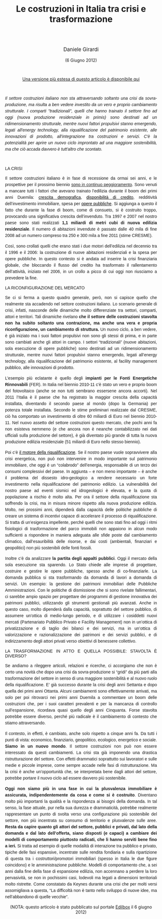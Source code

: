 <header class="entry-header">
<tr style="height: 21px;">
<td style="width: 7.93057%; height: 40px;"></td>
<td style="width: 83.6431%; height: 40px;"><header class="entry-header">
<h1 class="entry-title" style="text-align: justify;"></h1>
<h1 class="entry-title">Le costruzioni in Italia tra crisi e trasformazione</h1>
</header>
<div class="entry-content">
<div class="page" title="Page 1">
<div class="layoutArea">
<div class="column">
<div class="page" title="Page 1">
<div class="layoutArea">
<div class="column">
<div class="page" title="Page 2">
<div class="layoutArea">
<div class="column">
<div class="page" title="Page 2">
<div class="layoutArea">
<div class="column">
<div class="page" title="Page 2">
<div class="layoutArea">
<div class="column">
<div class="page" title="Page 2">
<div class="layoutArea">
<div class="column">
<div class="page" title="Page 3">
<div class="page" title="Page 3">
<div class="layoutArea">
<div class="column">
<div class="page" title="Page 3">
<div class="layoutArea">
<div class="column">
<span style="font-size: larger;">
<p>Daniele Girardi</p>
  </span>
<p>(6 Giugno 2012)</p>

<p> </p>
<a href="https://mpra.ub.uni-muenchen.de/49901/1/MPRA_paper_49901.pdf" target="_blank">Una versione più estesa di questo articolo è disponibile qui</a>
<p> </p>
<p style="text-align: justify;"><span style="font-size: 14px;"><span style="line-height: 1.5; font-family: arial, helvetica, sans-serif;"><em>Il settore costruzioni italiano non sta attraversando soltanto una crisi da sovra-produzione, ma risulta a ben vedere investito da un vero e proprio cambiamento strutturale. I comparti "tradizionali", quelli che hanno trainato il settore fino ad oggi (nuova produzione residenziale in primis) sono destinati ad un ridimensionamento strutturale, mentre nuovi fattori propulsivi stanno emergendo, legati all'energy technology, alla riqualificazione del patrimonio esistente, alle innovazioni di prodotto, all'integrazione tra costruzioni e servizi. C'è la potenzialità per aprire un nuovo ciclo improntato ad una maggiore sostenibilità, ma che ciò accada davvero è tutt'altro che scontato.</em></span></span></p>
&nbsp;
<p style="text-align: justify;"><span style="font-size: 14px;"><span style="font-family: arial, helvetica, sans-serif;">LA CRISI</span></span></p>
<p style="text-align: justify;"><span style="font-size: 14px; line-height: 1.5;"><span style="font-family: arial, helvetica, sans-serif;">Il settore costruzioni italiano è in fase di recessione da ormai sei anni, e le prospettive per il prossimo biennio <a title="Mercato immobiliare 2012: la crisi continua" href="http://www.edilbox.it/mercato-edilizia/60/mercato-immobiliare-2012-la-crisi-continua.aspx" target="_blank">sono in continuo peggioramento</a>. Sono venuti a mancare tutti i fattori che avevano trainato l’edilizia durante il boom dei primi anni Duemila: <a href="http://www.edilbox.it/mercato-edilizia/7/fenomeni-demografici-e-dinamiche-di-mercato-tra-vecchio-e-nuovo-ciclo.aspx" target="_blank"><span style="color: black;"><span style="font-weight: normal;">crescita demografica</span></span></a>, <a href="http://www.edilbox.it/mercato-edilizia/54/i-mutui-casa-46-nel-2012.aspx" target="_blank"><span style="color: black;"><span style="font-weight: normal;">disponibilità di credito</span></span></a>, redditività dell’investimento immobiliare, spesa per <a href="http://www.edilbox.it/mercato-edilizia/24/2002-2011-la-trasformazione-del-mercato-delle-opere-pubbliche-e-laffermazione-del-ppp.aspx" target="_blank"><span style="color: black;"><span style="font-weight: normal;">opere pubbliche</span></span></a>. Si aggiunga a questo il fatto che durante la fase di boom, come di consueto, si è costruito troppo, provocando una significativa crescita dell’invenduto. Tra 1997 e 2007 nel nostro paese sono stati realizzati <strong>1,1 miliardi di metri cubi di nuova edilizia residenziale</strong>. Il numero di abitazioni invendute è passato dalle 40 mila di fine 2008 ad un numero compreso tra 250 e 300 mila a fine 2011 (stime CRESME).</span></span></p>
<p style="text-align: justify;"><span style="font-size: 14px; line-height: 1.5;"><span style="font-family: arial, helvetica, sans-serif;">Così, sono crollati quelli che erano stati i due motori dell’edilizia nel decennio tra il 1996 e il 2006: la costruzione di nuove abitazioni residenziali e la spesa per opere pubbliche. In questo contesto si è andata ad inserire la crisi finanziaria globale, che bloccando il flusso del credito ha trasformato il rallentamento dell’attività, iniziato nel 2006, in un crollo a picco di cui oggi non riusciamo a prevedere la fine.</span></span></p>
<p style="text-align: justify;"><span style="font-size: 14px;"><span style="font-family: arial, helvetica, sans-serif;">LA RICONFIGURAZIONE DEL MERCATO</span></span></p>
<p style="text-align: justify;"><span style="font-size: 14px; line-height: 1.5;"><span style="font-family: arial, helvetica, sans-serif;">Se ci si ferma a questo quadro generale, però, non si capisce quello che realmente sta accadendo nel settore costruzioni italiano. Lo scenario generale di crisi, infatti, nasconde delle dinamiche molto differenziate tra settori, comparti, attori e territori. Tali dinamiche rivelano <strong>che il settore delle costruzioni stavolta non ha subito soltanto una contrazione, ma anche una vera e propria riconfigurazione, un cambiamento di struttura. </strong>Un nuovo ciclo, a ben vedere, è già iniziato ma i suoi fattori propulsivi non sono gli stessi di prima, e in parte sono cambiati anche gli attori in campo. I settori “tradizionali” (nuove abitazioni, sola esecuzione di opere pubbliche) sono destinati ad un ridimensionamento strutturale, mentre nuovi fattori propulsivi stanno emergendo, legati all’energy technology, alla riqualificazione del patrimonio esistente, al facility management pubblico, alle innovazioni di prodotto.</span></span></p>
<p style="text-align: justify;"><span style="font-size: 14px; line-height: 1.5;"><span style="font-family: arial, helvetica, sans-serif;">L’esempio più eclatante è quello degli <strong>impianti per le Fonti Energetiche Rinnovabili</strong> (FER). In Italia nel biennio 2010-11 c’è stato un vero e proprio boom del fotovoltaico (anche se non tutti sembrano essersene ancora accorti). Nel 2011 l’Italia è il paese che ha registrato la maggior crescita della capacità installata, diventando il secondo paese al mondo (dopo la Germania) per potenza totale installata. Secondo le stime preliminari realizzate dal CRESME, ciò ha comportato un investimento di oltre 60 miliardi di Euro nel biennio 2010-11. Nel nuovo assetto del settore costruzioni questo mercato, che pochi anni fa non esisteva nemmeno (e che ancora non è neanche contabilizzato nei dati ufficiali sulla produzione del settore), è già diventato più grande di tutta la nuova produzione edilizia residenziale (51 miliardi di Euro nello stesso biennio).</span></span></p>
<p style="text-align: justify;"><span style="font-size: 14px; line-height: 1.5;"><span style="font-family: arial, helvetica, sans-serif;">Poi c’è <a href="http://www.edilbox.it/mercato-edilizia/59/mercato-delle-costruzioni-dall-espansione-alla-riqualificazione-dell-esistente.aspx" target="_blank"><strong><span style="color: black;"><span style="font-weight: normal;">il motore della riqualificazione</span></span></strong></a>. Se il nostro paese vuole sopravvivere alla crisi energetica, non può non intervenire in modo importante sul patrimonio immobiliare, che oggi è un “colabrodo” dell’energia, responsabile di un terzo dei consumi complessivi del paese. In aggiunta – e non meno importante – è anche il problema del dissesto idro-geologico a rendere necessario un forte investimento nella riqualificazione del patrimonio edilizio. La vulnerabilità del nostro paese ad eventi sismici ed idrogeologici è elevata, e la quota di popolazione a rischio è molto alta. Per ora il settore della riqualificazione sta soffrendo la crisi, ma in misura minore rispetto alla nuova produzione edilizia. Molto, nei prossimi anni, dipenderà dalla capacità delle politiche pubbliche di creare un sistema di incentivi capace di accelerare il processo di riqualificazione. Si tratta di un’esigenza impellente, perché quelli che sono stati fino ad oggi i ritmi fisiologici di trasformazione del parco immobili non appaiono in alcun modo sufficienti a rispondere in maniera adeguata alle sfide poste dal cambiamento climatico, dall’esauribilità delle risorse, e dai costi (ambientali, finanziari e geopolitici) non più sostenibili delle fonti fossili.</span></span></p>
<p style="text-align: justify;"><span style="font-size: 14px; line-height: 1.5;"><span style="font-family: arial, helvetica, sans-serif;">Inoltre c’è da analizzare<strong> la partita degli appalti pubblici</strong>. Oggi il mercato della sola esecuzione sta sparendo. Lo Stato chiede alle imprese di progettare, costruire e gestire le opere pubbliche, spesso anche di co-finanziarle. La domanda pubblica si sta trasformando da domanda di lavori a domanda di servizi. Un esempio: la gestione dei patrimoni immobiliari delle Pubbliche Amministrazioni. Con le politiche di dismissione che si sono rivelate fallimentari, ci sarebbe ampio spazio per progettare dei programmi di gestione innovativa dei patrimoni pubblici, utilizzando gli strumenti gestionali più avanzati. Anche in questo caso, molto dipenderà dalla capacità, soprattutto del settore pubblico, di assumere un’ottica di medio-lungo periodo, e di utilizzare i cosiddetti nuovi mercati (Partenariato Pubblico Privato e Facility Management) non in un’ottica di privatizzazione e di taglio dei bilanci e dei servizi, ma in un’ottica di valorizzazione e razionalizzazione dei patrimoni e dei servizi pubblici, e di indirizzamento degli attori privati verso obiettivi di benessere collettivo.</span></span></p>
<p style="text-align: justify;"><span style="font-size: 14px;"><span style="font-family: arial, helvetica, sans-serif;">LA TRASFORMAZIONE IN ATTO E QUELLA POSSIBILE: STAVOLTA È DIVERSO?</span></span></p>
<p style="text-align: justify;"><span style="font-size: 14px; line-height: 1.5;"><span style="font-family: arial, helvetica, sans-serif;">Se andiamo a rileggere articoli, relazioni e ricerche, ci accorgiamo che non è certo una novità che dopo una crisi da sovra-produzione si “gridi” da più parti alla trasformazione del settore in senso di una maggiore sostenibilità e al nuovo ruolo della riqualificazione. E’ già successo durante la crisi degli anni Settanta e dopo quella dei primi anni Ottanta. Alcuni cambiamenti sono effettivamente arrivati, ma solo per poi ritrovarci nei primi anni Duemila a commentare un boom delle costruzioni che, per i suoi caratteri prevalenti e per la mancanza di controllo sull’espansione, ricordava quasi quello degli anni Cinquanta. Forse stavolta potrebbe essere diverso, perché più radicale è il cambiamento di contesto che stiamo attraversando.</span></span></p>
<p style="text-align: justify;"><span style="font-size: 14px; line-height: 1.5;"><span style="font-family: arial, helvetica, sans-serif;">Il contesto, in effetti, è cambiato, anche solo rispetto a cinque anni fa. Da tutti i punti di vista: economico, finanziario, geopolitico, ecologico, energetico e sociale. <strong>Siamo in un nuovo mondo</strong>. Il settore costruzioni non può non essere interessato da questi cambiamenti. La crisi sta già imponendo una drastica ristrutturazione del settore. Con effetti drammatici soprattutto sui lavoratori e sulle medie e piccole imprese, come sempre accade nelle fasi di ristrutturazione. Ma la crisi è anche un’opportunità che, se interpretata bene dagli attori del settore, potrebbe portare il nuovo ciclo ad essere davvero più sostenibile.</span></span></p>
<p style="text-align: justify;"><span style="font-size: 14px; line-height: 1.5;"><span style="font-family: arial, helvetica, sans-serif;"><strong>Oggi non siamo più in una fase in cui la plusvalenza immobiliare è assicurata, indipendentemente da cosa e come si è costruito</strong>. Diventano molto più importanti la qualità e la rispondenza ai bisogni della domanda. In tal senso, la fase attuale, pur nella sua durezza e drammaticità, potrebbe realmente rappresentare un punto di svolta verso una configurazione più sostenibile del settore, non più incentrata su consumo di territorio e plusvalenze sulle aree. <strong>Resta da capire quanto gli attori del settore, pubblici e privati, dal lato della domanda e dal lato dell’offerta, siano disposti (e capaci) a cambiare dei modelli di comportamento piuttosto radicati, che li hanno serviti bene fino a ieri.</strong> Si tratta ad esempio di quelle modalità di interazione tra pubblico e privato, tipiche delle fasi espansive, incentrate sulle rendita fondiaria e sulla ripartizione di questa tra i costruttori/promotori immobiliari (spesso in Italia le due figure coincidono) e le amministrazione pubbliche. Modelli di comportamento che, a sei anni dalla fine della fase di espansione edilizia, non accennano a perdere la loro pervasività, se non in pochissimi casi, lodevoli ma legati a dimensioni territoriali molto ristrette. Come constatato da Keynes durante una crisi che per molti versi assomigliava a questa, “La difficoltà non è tanto nello sviluppo di nuove idee, ma nell’abbandono di quelle vecchie”.</span></span></p>
(NOTA: questo articolo è stato pubblicato sul portale <a href="http://www.edilbox.it/mercato-edilizia/64/le-costruzioni-in-italia-tra-crisi-e-trasformazione.aspx" target="_blank">Edilbox</a> il 6 giugno 2012)

